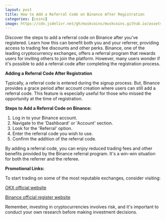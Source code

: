 ```yaml
---
layout: post
title: How to Add a Referral Code on Binance After Registration
categories: [coins]
image: https://cdn.jsdelivr.net/gh/muskcoins/muskcoins.github.io/assets/images/bnb-register.webp
---
```


Discover the steps to add a referral code on Binance after you've registered. Learn how this can benefit both you and your referrer, providing access to trading fee discounts and other perks. Binance, one of the leading cryptocurrency exchanges, offers a referral program that rewards users for inviting others to join the platform. However, many users wonder if it's possible to add a referral code after completing the registration process.

**Adding a Referral Code After Registration**

Typically, a referral code is entered during the signup process. But, Binance provides a grace period after account creation where users can still add a referral code. This feature is especially useful for those who missed the opportunity at the time of registration.

**Steps to Add a Referral Code on Binance:**

1. Log in to your Binance account.
2. Navigate to the 'Dashboard' or 'Account' section.
3. Look for the 'Referral' option.
4. Enter the referral code you wish to use.
5. Confirm the addition of the referral code.

By adding a referral code, you can enjoy reduced trading fees and other benefits provided by the Binance referral program. It's a win-win situation for both the referrer and the referee.

**Promotional Links:**

To start trading on some of the most reputable exchanges, consider visiting:

[OKX official website](/302.html?target=https://www.okx.com/join/65103688)

[Binance official register website](/302.html?target=https://accounts.binance.com/register?ref=betrys)

Remember, investing in cryptocurrencies involves risk, and it's important to conduct your own research before making investment decisions.